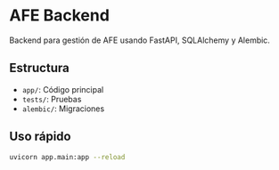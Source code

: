 # AFE Backend

Backend para gestión de AFE usando FastAPI, SQLAlchemy y Alembic.

## Estructura
- `app/`: Código principal
- `tests/`: Pruebas
- `alembic/`: Migraciones

## Uso rápido

```bash
uvicorn app.main:app --reload
```
